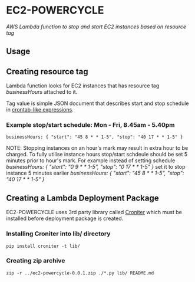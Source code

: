 # EC2-POWERCYCLE

_AWS Lambda function to stop and start EC2 instances based on resource tag_

## Usage

## Creating resource tag

Lambda function looks for EC2 instances that has resource tag _businessHours_ attached to it.

Tag value is simple JSON document that describes start and stop schedule in [crontab-like expressions](http://en.wikipedia.org/wiki/Cron).

### Example stop/start schedule: Mon - Fri, 8.45am - 5.40pm
```
businessHours: { "start": "45 8 * * 1-5", "stop": "40 17 * * 1-5" }
```
NOTE: Stopping instances on an hour's mark may result in extra hour to be charged. 
To fully utilise instance hours stop/start schdeule should be set 5 minutes prior to hour's mark.
For example instead of setting schedule  _businessHours: { "start": "0 9 * * 1-5", "stop": "0 17 * * 1-5" }_ 
set it to stop instance 5 minutes earlier _businessHours: { "start": "45 8 * * 1-5", "stop": "40 17 * * 1-5" }_
  

## Creating a Lambda Deployment Package

EC2-POWERCYCLE uses 3rd party library called [Croniter](https://github.com/kiorky/croniter) which must be installed before deployment package is created.

### Installing Croniter into lib/ directory

```
pip install croniter -t lib/
```

### Creating zip archive

```
zip -r ../ec2-powercycle-0.0.1.zip ./*.py lib/ README.md
```

